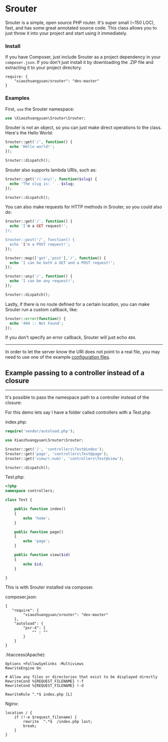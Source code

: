 Srouter
=====

Srouter is a simple, open source PHP router. It's super small (~150 LOC), fast, and has some great annotated source code. This class allows you to just throw it into your project and start using it immediately.

### Install

If you have Composer, just include Srouter as a project dependency in your `composer.json`. If you don't just install it by downloading the .ZIP file and extracting it to your project directory.

```
require: {
    "xiaozhuangyuan/srouter": "dev-master"
}
```

### Examples

First, `use` the Srouter namespace:

```PHP
use \Xiaozhuangyuan\Srouter\Srouter;
```

Srouter is not an object, so you can just make direct operations to the class. Here's the Hello World:

```PHP
Srouter::get('/', function() {
  echo 'Hello world!';
});

Srouter::dispatch();
```

Srouter also supports lambda URIs, such as:

```PHP
Srouter::get('/(:any)', function($slug) {
  echo 'The slug is: ' . $slug;
});

Srouter::dispatch();
```

You can also make requests for HTTP methods in Srouter, so you could also do:

```PHP
Srouter::get('/', function() {
  echo 'I'm a GET request!';
});

Srouter::post('/', function() {
  echo 'I'm a POST request!';
});

Srouter::map(['get','post'],'/', function() {
  echo 'I can be both a GET and a POST request!';
});

Srouter::any('/', function() {
  echo 'I can be any request!';
});

Srouter::dispatch();
```

Lastly, if there is no route defined for a certain location, you can make Srouter run a custom callback, like:

```PHP
Srouter::error(function() {
  echo '404 :: Not Found';
});
```

If you don't specify an error callback, Srouter will just echo `404`.

<hr>

In order to let the server know the URI does not point to a real file, you may need to use one of the example [configuration files](https://github.com/xiaozhuangyuan/srouter/tree/master/config).


## Example passing to a controller instead of a closure
<hr>
It's possible to pass the namespace path to a controller instead of the closure:

For this demo lets say I have a folder called controllers with a Test.php

index.php:

```php
require('vendor/autoload.php');

use Xiaozhuangyuan\Srouter\Srouter;

Srouter::get('/', 'controllers\Test@index');
Srouter::get('page', 'controllers\Test@page');
Srouter::get('view/(:num)', 'controllers\Test@view');

Srouter::dispatch();
```

Test.php:

```php
<?php
namespace controllers;

class Test {

    public function index()
    {
        echo 'home';
    }

    public function page()
    {
        echo 'page';
    }

    public function view($id)
    {
        echo $id;
    }

}
```

This is with Srouter installed via composer.

composer.json:

```
{
   "require": {
        "xiaozhuangyuan/srouter": "dev-master"
    },
    "autoload": {
        "psr-4": {
            "" : ""
        }
    }
}
````

.htaccess(Apache):

```
Options +FollowSymlinks -Multiviews
RewriteEngine On

# Allow any files or directories that exist to be displayed directly
RewriteCond %{REQUEST_FILENAME} !-f
RewriteCond %{REQUEST_FILENAME} !-d

RewriteRule ^.*$ index.php [L]
```

Nginx:

```
location / {
    if (!-e $request_filename) {
        rewrite  ^.*$  /index.php last;
        break;
    }
}

```
